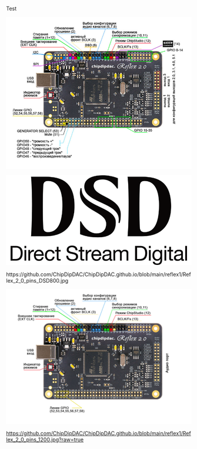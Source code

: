 Test

![alt text](https://github.com/ChipDipDAC/ChipDipDAC.github.io/blob/main/reflex1/Reflex_2_0_pins_DSD800.jpg?raw=true)

<p><a class="galery" href="https://github.com/ChipDipDAC/ChipDipDAC.github.io/blob/main/reflex1/DSDlogo.png"><img alt="Gen" src="https://github.com/ChipDipDAC/ChipDipDAC.github.io/blob/main/reflex1/DSDlogo.png?raw=true" /></a></p>
https://github.com/ChipDipDAC/ChipDipDAC.github.io/blob/main/reflex1/Reflex_2_0_pins_DSD800.jpg

<p><a class="galery" href="https://static.chipdip.ru/lib/162/DOC037162603.jpg"><img alt="Распиновка" src="https://github.com/ChipDipDAC/ChipDipDAC.github.io/blob/main/reflex1/Reflex_2_0_pins_1200.jpg?raw=true" /></a></p>

https://github.com/ChipDipDAC/ChipDipDAC.github.io/blob/main/reflex1/Reflex_2_0_pins_1200.jpg?raw=true
